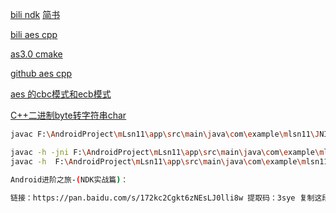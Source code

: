 

[bili ndk](https://www.bilibili.com/video/BV1Ay4y117HV?p=3&spm_id_from=pageDriver&vd_source=ca1d80d51233e3cf364a2104dcf1b743)	 [简书](https://www.jianshu.com/p/f5bcf90cc67a)   

[bili aes cpp](http://www.bilibili996.com/Course?id=4485172000021)	

[as3.0 cmake](https://blog.csdn.net/laibowon/article/details/79939962)	

[github aes cpp](https://github.com/SergeyBel/AES)	

[aes 的cbc模式和ecb模式](https://www.bilibili.com/video/BV1794y1X7Qh/?spm_id_from=333.788&vd_source=ca1d80d51233e3cf364a2104dcf1b743)	

[C++二进制byte转字符串char](https://blog.csdn.net/houwenbin1986/article/details/90231744)	

```sh
javac F:\AndroidProject\mLsn11\app\src\main\java\com\example\mlsn11\JNITest.java

javac -h -jni F:\AndroidProject\mLsn11\app\src\main\java\com\example\mlsn11\JNITest
javac -h  F:\AndroidProject\mLsn11\app\src\main\java\com\example\mlsn11\JNITest
```



```sh
Android进阶之旅-(NDK实战篇)：

链接：https://pan.baidu.com/s/172kc2Cgkt6zNEsLJ0lli8w 提取码：3sye 复制这段内容后打开百度网盘手机App，操作更方便哦--来自百度网盘超级会员V1的分享
```


